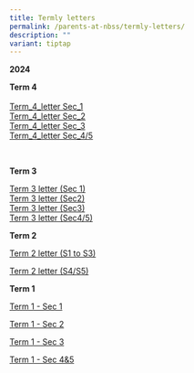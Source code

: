```yaml
---
title: Termly letters
permalink: /parents-at-nbss/termly-letters/
description: ""
variant: tiptap
---
```

<p><strong>2024</strong>
</p>
<p><strong>Term 4</strong>
<br>
<br><a href="/files/Term letter/NBSS_Termly_Letter_2024_Term_4_Sec_1.pdf" rel="noopener nofollow" target="_blank">Term_4_letter Sec_1</a>
<br><a href="/files/Term letter/NBSS_Termly_Letter_2024_Term_4_Sec_2.pdf" rel="noopener nofollow" target="_blank">Term_4_letter Sec_2</a>
<br><a href="/files/Term letter/NBSS_Termly_Letter_2024_Term_4_Sec_3.pdf" rel="noopener nofollow" target="_blank">Term_4_letter Sec_3</a>
<br><a href="/files/Term letter/NBSS_Termly_Letter_2024_Term_4_Sec_4___5.pdf" rel="noopener nofollow" target="_blank">Term_4_letter Sec_4/5</a>
</p>
<p>
<br>
</p>
<p></p>
<p></p>
<p><strong>Term 3</strong>
</p>
<p><a href="/files/2024 t3 letter/NBSS_Termly_Letter_for_Parents_of_Sec_1s.pdf" rel="noopener noreferrer nofollow" target="_blank">Term 3 letter (Sec 1)</a>
<br><a href="/files/2024 t3 letter/NBSS_Termly_Letter_for_Parents_of_Sec_2s.pdf" rel="noopener noreferrer nofollow" target="_blank">Term 3 letter (Sec2)</a>
<br><a href="/files/2024 t3 letter/NBSS_Termly_Letter_for_parents_of_Sec_3s.pdf" rel="noopener noreferrer nofollow" target="_blank">Term 3 letter (Sec3)</a>
<br><a href="/files/2024 t3 letter/NBSS_Termly_Letter_for_Parents_of_Sec_4_and_5.pdf" rel="noopener noreferrer nofollow" target="_blank">Term 3 letter (Sec4/5)</a>
</p>
<p><strong>Term 2</strong>
</p>
<p><a href="/files/2024tt%20t2/Term_2_Letter_to_Parents__S1_3_.pdf" rel="noopener noreferrer nofollow" target="_blank">Term 2 letter (S1 to S3)</a>
</p>
<p><a href="/files/2024tt%20t2/Term_2_Letter_to_Parents__S4_5_.pdf" rel="noopener noreferrer nofollow" target="_blank">Term 2 letter (S4/S5)</a>
</p>
<p><strong>Term 1</strong>
</p>
<p><a href="/files/NBSS_Termly_Letter_2024_Term_1___Sec_1.pdf" rel="noopener noreferrer nofollow" target="_blank">Term 1 - Sec 1</a>
</p>
<p><a href="/files/NBSS_Termly_Letter_2024_Term_1___Sec_2.pdf" rel="noopener noreferrer nofollow" target="_blank">Term 1 - Sec 2</a>
</p>
<p><a href="/files/NBSS_Termly_Letter_2024_Term_1___Sec_3.pdf" rel="noopener noreferrer nofollow" target="_blank">Term 1 - Sec 3</a>
</p>
<p><a href="/files/NBSS_Termly_Letter_2024_Term_1___Sec_4___5.pdf" rel="noopener noreferrer nofollow" target="_blank">Term 1 - Sec 4&amp;5</a>
<br>
</p>